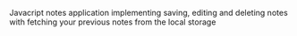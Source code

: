 Javacript notes application implementing saving, editing and deleting notes with fetching your previous notes from the local storage
